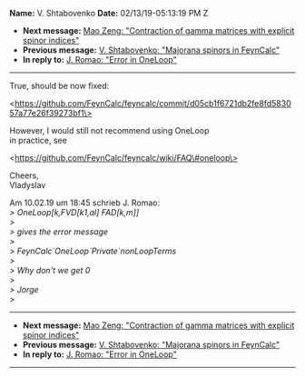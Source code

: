 **Name:** V. Shtabovenko
**Date:** 02/13/19-05:13:19 PM Z

  - **Next message:** [Mao Zeng: "Contraction of gamma matrices with
    explicit spinor indices"](1460.html)
  - **Previous message:** [V. Shtabovenko: "Majorana spinors in
    FeynCalc"](1458.html)
  - **In reply to:** [J. Romao: "Error in OneLoop"](1457.html)

-----

True, should be now fixed:  

\<https://github.com/FeynCalc/feyncalc/commit/d05cb1f6721db2fe8fd583057a77e26f39273bf1\>  

However, I would still not recommend using OneLoop  
in practice, see  

\<https://github.com/FeynCalc/feyncalc/wiki/FAQ\#oneloop\>  

Cheers,  
Vladyslav  

Am 10.02.19 um 18:45 schrieb J. Romao:  
*\> OneLoop[k,FVD[k1,al] FAD[k,m]]*  
*\>*  
*\> gives the error message*  
*\>*  
*\> FeynCalc\`OneLoop\`Private\`nonLoopTerms*  
*\>*  
*\> Why don't we get 0*  
*\>*  
*\> Jorge*  
*\>*  

-----

  - **Next message:** [Mao Zeng: "Contraction of gamma matrices with
    explicit spinor indices"](1460.html)
  - **Previous message:** [V. Shtabovenko: "Majorana spinors in
    FeynCalc"](1458.html)
  - **In reply to:** [J. Romao: "Error in OneLoop"](1457.html)

-----

